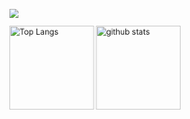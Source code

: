 ![](https://github-profile-summary-cards.vercel.app/api/cards/profile-details?username=SO000000&theme=dracula)
 
<p align="left"> 
  <img alt="Top Langs" height="150px" src="https://github-readme-stats.vercel.app/api/top-langs/?username=SO000000&layout=compact&show_icons=true&theme=onedark" />
  <img alt="github stats" height="150px" src="https://github-readme-stats.vercel.app/api?username=SO000000&theme=onedark&show_icons=ture" />
</p>

